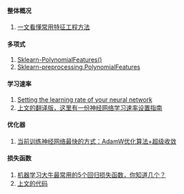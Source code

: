 #### 整体概况
1. [一文看懂常用特征工程方法
](https://mp.weixin.qq.com/s?__biz=MjM5ODU3OTIyOA==&mid=2650671081&idx=2&sn=1d1f6af8110b5ebe54e9bb0dcc3d87c0&chksm=bec23a9a89b5b38c427d3700b9f68e70f3dc305985689674365cb09ecd76f966302dd9e91b02)

#### 多项式
1. [Sklearn-PolynomialFeatures()
](https://blog.csdn.net/CherDW/article/details/55826453)
2. [Sklearn-preprocessing.PolynomialFeatures](https://blog.csdn.net/CherDW/article/details/71243102)
	
#### 学习速率
1. [Setting the learning rate of your neural network](https://www.jeremyjordan.me/nn-learning-rate/)
2. [上文的翻译版，这里有一份神经网络学习速率设置指南](https://mp.weixin.qq.com/s/QoTYg4qkiQDWQbfyy78JCg) 


#### 优化器
1. [当前训练神经网络最快的方式：AdamW优化算法+超级收敛](https://mp.weixin.qq.com/s?__biz=MzA3MzI4MjgzMw==&mid=2650744672&idx=1&sn=969f9f655b6fa97baa79db079ec8eb18&chksm=871ae31eb06d6a08c6ca6bfa2f2f4909b67e89e4e787c9dcc2d4502a941550430401bb516015&mpshare=1 )

#### 损失函数
1. [机器学习大牛最常用的5个回归损失函数，你知道几个？](https://mp.weixin.qq.com/s?__biz=MjM5MTQzNzU2NA==&mid=2651660835&idx=1&sn=992f802ef36924c369542954e9fc5141&chksm=bd4c05b08a3b8ca607b7fa7b4bed28c71982505369f94c89955b83f04c4ea5f2a580cf4097fa&mpshare=1 )
2. [上文的代码](https://nbviewer.jupyter.org/github/groverpr/Machine-Learning/blob/master/notebooks/05_Loss_Functions.ipynb )